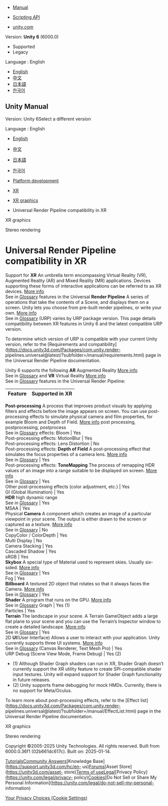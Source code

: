 [](https://docs.unity3d.com)

  * [Manual](../Manual/index.html)
  * [Scripting API](../ScriptReference/index.html)

  * [unity.com](https://unity.com/)

Version: **Unity 6** (6000.0)

  * Supported
  * Legacy

Language : English

  * [English](/Manual/xr-render-pipeline-compatibility.html)
  * [中文](/cn/current/Manual/xr-render-pipeline-compatibility.html)
  * [日本語](/ja/current/Manual/xr-render-pipeline-compatibility.html)
  * [한국어](/kr/current/Manual/xr-render-pipeline-compatibility.html)

[](https://docs.unity3d.com)

## Unity Manual

Version: Unity 6Select a different version

Language : English

  * [English](/Manual/xr-render-pipeline-compatibility.html)
  * [中文](/cn/current/Manual/xr-render-pipeline-compatibility.html)
  * [日本語](/ja/current/Manual/xr-render-pipeline-compatibility.html)
  * [한국어](/kr/current/Manual/xr-render-pipeline-compatibility.html)

  * [Platform development ](PlatformSpecific.html)
  * [XR](XR.html)
  * [XR graphics](xr-graphics.html)
  * Universal Render Pipeline compatibility in XR

[](xr-graphics.html)

XR graphics

[](SinglePassStereoRendering.html)

Stereo rendering

# Universal Render Pipeline compatibility in XR

Support for **XR** An umbrella term encompassing Virtual Reality (VR),
Augmented Reality (AR) and Mixed Reality (MR) applications. Devices supporting
these forms of interactive applications can be referred to as XR devices.
[More info](XR.html)  
See in [Glossary](Glossary.html#XR) features in the Universal **Render
Pipeline** A series of operations that take the contents of a Scene, and
displays them on a screen. Unity lets you choose from pre-built render
pipelines, or write your own. [More info](render-pipelines.html)  
See in [Glossary](Glossary.html#Renderpipeline) (URP) varies by URP package
version. This page details compatibility between XR features in Unity 6 and
the latest compatible URP version.

To determine which version of URP is compatible with your current Unity
version, refer to the [Requirements and
compatibility](https://docs.unity3d.com/Packages/com.unity.render-
pipelines.universal@latest/?subfolder=/manual/requirements.html) page in the
Universal Render Pipeline documentation.

Unity 6 supports the following **AR** Augmented Reality [More
info](AROverview.html)  
See in [Glossary](Glossary.html#AR) and **VR** Virtual Reality [More
info](VROverview.html)  
See in [Glossary](Glossary.html#VR) features in the Universal Render Pipeline:

**Feature** | **Supported in XR**  
---|---  
**Post-processing** A process that improves product visuals by applying
filters and effects before the image appears on screen. You can use post-
processing effects to simulate physical camera and film properties, for
example Bloom and Depth of Field. [More info](PostProcessingOverview.html)
post processing, postprocessing, postprocess  
See in [Glossary](Glossary.html#post-processing) effects: Bloom | Yes  
Post-processing effects: MotionBlur | Yes  
Post-processing effects: Lens Distortion | No  
Post-processing effects: **Depth of Field** A post-processing effect that
simulates the focus properties of a camera lens. [More
info](PostProcessingOverview.html)  
See in [Glossary](Glossary.html#DepthofField) | Yes  
Post-processing effects: **ToneMapping** The process of remapping HDR values
of an image into a range suitable to be displayed on screen. [More
info](PostProcessingOverview.html)  
See in [Glossary](Glossary.html#Tonemapping) | Yes  
Other post-processing effects (color adjustment, etc.) | Yes  
GI (Global Illumination) | Yes  
**HDR** high dynamic range  
See in [Glossary](Glossary.html#HDR) | Yes  
MSAA | Yes  
Physical **Camera** A component which creates an image of a particular
viewpoint in your scene. The output is either drawn to the screen or captured
as a texture. [More info](CamerasOverview.html)  
See in [Glossary](Glossary.html#Camera) | No  
CopyColor / ColorDepth | Yes  
Multi Display | No  
Camera Stacking | Yes  
Cascaded Shadow | Yes  
sRGB | Yes  
**Skybox** A special type of Material used to represent skies. Usually six-
sided. [More info](sky-landing.html)  
See in [Glossary](Glossary.html#Skybox) | Yes  
Fog | Yes  
**Billboard** A textured 2D object that rotates so that it always faces the
Camera. [More info](class-BillboardRenderer.html)  
See in [Glossary](Glossary.html#Billboard) | Yes  
**Shader** A program that runs on the GPU. [More info](Shaders.html)  
See in [Glossary](Glossary.html#Shader) Graph | Yes (1)  
Particles | Yes  
**Terrain** The landscape in your scene. A Terrain GameObject adds a large
flat plane to your scene and you can use the Terrain’s Inspector window to
create a detailed landscape. [More info](terrain-UsingTerrains.html)  
See in [Glossary](Glossary.html#Terrain) | Yes  
2D **UI**(User Interface) Allows a user to interact with your application.
Unity currently supports three UI systems. [More info](UI-system-compare.html)  
See in [Glossary](Glossary.html#UI) (Canvas Renderer, Text Mesh Pro) | Yes  
URP Debug (Scene View Mode, Frame Debug) | Yes (2)  
  
  * (1) Although Shader Graph shaders can run in XR, Shader Graph doesn’t currently support the XR utility feature to create SPI-compatible shader input textures. Unity will expand support for Shader Graph functionality in future releases.
  * (2) Unity supports frame debugging for mock HMDs. Currently, there is no support for Meta/Oculus.

To learn more about post-processing effects, refer to the [Effect
list](https://docs.unity3d.com/Packages/com.unity.render-
pipelines.universal@latest/?subfolder=/manual/EffectList.html) page in the
Universal Render Pipeline documentation.

[](xr-graphics.html)

XR graphics

[](SinglePassStereoRendering.html)

Stereo rendering

Copyright ©2005-2025 Unity Technologies. All rights reserved. Built from
6000.0.36f1 (02b661dc617c). Built on: 2025-01-14.

[Tutorials](https://learn.unity.com/)[Community
Answers](https://answers.unity3d.com)[Knowledge
Base](https://support.unity3d.com/hc/en-
us)[Forums](https://forum.unity3d.com)[Asset Store](https://unity3d.com/asset-
store)[Terms of
use](https://docs.unity3d.com/Manual/TermsOfUse.html)[Legal](https://unity.com/legal)[Privacy
Policy](https://unity.com/legal/privacy-
policy)[Cookies](https://unity.com/legal/cookie-policy)[Do Not Sell or Share
My Personal Information](https://unity.com/legal/do-not-sell-my-personal-
information)

[Your Privacy Choices (Cookie Settings)](javascript:void\(0\);)

